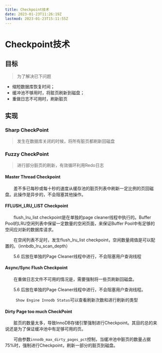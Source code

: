 ```yaml
---
title: Checkpoint技术
date: 2023-01-23T11:26:19Z
lastmod: 2023-01-23T15:11:55Z
---
```


# Checkpoint技术

## 目标

> 为了解决已下问题

* 缩短数据库恢复时间；
* 缓冲池不够用时，将脏页刷新到磁盘；
* 重做日志不可用时，刷新脏页

## 实现

### Sharp CheckPoint

> 发生在数据库关闭的时候，将所有脏页都刷新回磁盘

### Fuzzy CheckPoint

> 进行部分脏页的刷新，有效循环利用Redo日志

#### Master Thread Checkpoint

　　差不多已每秒或每十秒的速度从缓存池的脏页列表中刷新一定比例的页回磁盘。此操作是异步的，不会阻塞其他操作。

#### FFLUSH_LRU_LIST Checkpoint

　　flush_lru_list checkpoint是在单独的page cleaner线程中执行的。Buffer Pool的LRU空闲列表中保留一定数量的空闲页面，来保证Buffer Pool中有足够的空间应对新的数据库请求。

　　在空闲列表不足时，发生flush_lru_list checkpoint，空闲数量阈值是可以配置的。（innbdb_lru_scan_depth）

　　5.6 后放在单独的Page Cleaner线程中进行，不会阻塞用户查询线程

#### Async/Sync Flush Checkpoint

　　在重做日志文件不可用的情况是，需要强制将一些页刷新回磁盘。

　　5.6 后放在单独的Page Cleaner线程中进行，不会阻塞用户查询线程。

　　​`​ Show Engine Innodb Status`​ 可以查看刷新次数和进行刷新的类型

#### Dirty Page too much CheckPoint

　　脏页的数量太多，导致InnoDB存储引擎强制进行Checkpoint。其目的总的来说还是为了保证缓冲池中有足够可用的页。

　　可由参数`innodb_max_dirty_pages_pct`​控制，当缓冲池中脏页的数量占据75%时，强制进行Checkpoint，刷新一部分的脏页到磁盘。
